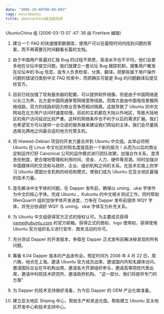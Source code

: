 ```yaml
---
date: "2006-10-08T00:00:00Z"
tags: oss/ubuntu
title: ubuntuchina组当前任务
---
```


UbuntuChina 组 (2006-03-13 07 :47: 36 由 FireHare 编辑)

1. 建立一个 FAQ 的快速搜索数据库，使用户可以在最短时间内找到问题的答案，而不再需要花时间翻看长篇的文档。

2. 由于中国用户普遍对汇报 Bug 的过程不熟悉，英语水平也不平均，他们会更多地在论坛中提交问题。我们就建立一套论坛 Bug 跟踪机制，搜集用户散发在论坛中的 Bug 信息，由专人负责检查、分类、翻译。把那些属于用户操作问题的错误归类到中文 FAQ 检索中，而把确实可能是 Bug 的问题翻译后提交给官方。

3. 目前已经加强了现有服务器的配置，可以提供软件镜像。但是由于中国网络是以长江为界，北方是中国网通掌管网络宽带线路，而南方是由中国电信掌握网络线路，双方的线路却因为商业竞争而相对隔离。这就导致了 Ubuntu 的中文网站在北方用户访问时速度较慢。目前的主机都在大陆以外地区，导致大陆地区的用户访问延迟比较严重。这样的网络条件也不利于以后的需求扩展。我们也希望官方可以提供一台合适的服务器来建设我们网站的主体。我们会尽量挑选南北两地之间最合适的地方托管主机。

4. 将 Hiweed-Debian 项目的开发力量合并到 Ubuntu 中文组。此举必将把 Ubuntu 在 Linux 中文社区的知名度提高到一个新的层次！从而为以后的商业定制运作打好 Canonical 公司的运作模式进行团队改建。加强合作关系，澄清责任制度，更合理地管理和利用时间、资金、人力、硬件等资源。同时加强对中国媒体间的交流和与政府，企业、组织机构之间的关系。在技术实施上则学习 Ubuntu 德国分支机构的经验和模式，使我们成为 Ubuntu 在亚太地区最强的技术力量。

5. 首先解决中文字体的问题。在 Dapper 发布前，确保以 uming、ukai 字体作为中文的核心字体。完成 Ubuntu ，Kubuntu 的中文相关测试工作。同时帮助 WenQuanYi 组织加快字体开发进度，力争在 Dapper 发布前提供 WQY 字体，并充分协调好 WQY 与 uming、ukai 字体互为补充关系。

6. 为 Ubuntu 中文组获得官方正式的授权认可。为主要成员获得 name@ubuntu.com 的官方邮箱。获得正式的商标、logo 使用权，获得使用 Ubuntu 官方组织名义进行宣传、商务活动的许可。

7. 充分测试 Dapper 的开发版本，争取在 Dapper 正式发布前解决掉发现的所有问题。

8. 筹备 6.04 Dapper 版本的产品发布会。预定时间为 2006 年 4 月 22 日，周六晚，地点在上海。邀请 Ubuntu 官方成员出席，邀请国内外知名媒体访问，邀请国际企业在华机构出席，邀请各大开源组织参与，邀请高等院校代表出席，邀请中科院技术研究所，邀请政府机构。 "这一部分，我们将提供专门的方案"

9. 为 Dapper 的技术支持做好准备，为今后 Dapper 的 OEM 产业化做准备。

10. 建立亚太地区 Shiping 中心，帮助生产和发送光盘。帮助建立 Ubuntu 亚太地区开发中心和技术支持中心。
